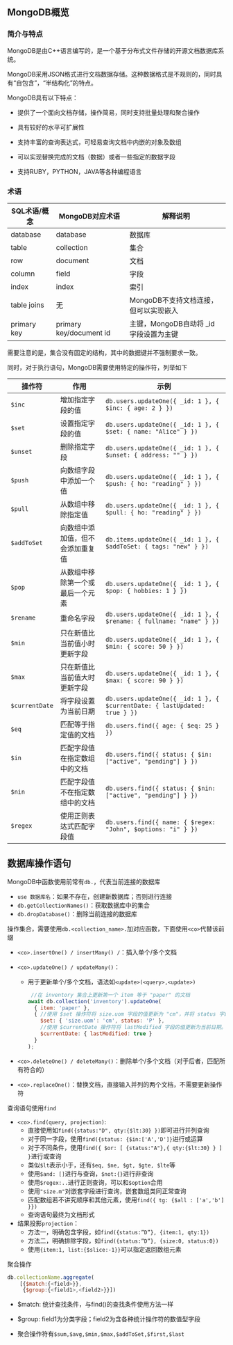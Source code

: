 ## MongoDB概览

### 简介与特点

MongoDB是由C++语言编写的，是一个基于分布式文件存储的开源文档数据库系统。

MongoDB采用JSON格式进行文档数据存储。这种数据格式是不规则的，同时具有“自包含”，“半结构化”的特点。

MongoDB具有以下特点：

- 提供了一个面向文档存储，操作简易，同时支持批量处理和聚合操作

- 具有较好的水平可扩展性
- 支持丰富的查询表达式，可轻易查询文档中内嵌的对象及数组
- 可以实现替换完成的文档（数据）或者一些指定的数据字段

- 支持RUBY，PYTHON，JAVA等各种编程语言

### 术语

| SQL术语/概念 | MongoDB对应术语         | 解释说明                               |
| ------------ | ----------------------- | -------------------------------------- |
| database     | database                | 数据库                                 |
| table        | collection              | 集合                                   |
| row          | document                | 文档                                   |
| column       | field                   | 字段                                   |
| index        | index                   | 索引                                   |
| table joins  | 无                      | MongoDB不支持文档连接，但可以实现嵌入  |
| primary key  | primary key/document id | 主键，MongoDB自动将 _id 字段设置为主键 |

需要注意的是，集合没有固定的结构，其中的数据键并不强制要求一致。

同时，对于执行语句，MongoDB需要使用特定的操作符，列举如下

| 操作符         | 作用                             | 示例                                                         |
| -------------- | -------------------------------- | ------------------------------------------------------------ |
| `$inc`         | 增加指定字段的值                 | `db.users.updateOne({ _id: 1 }, { $inc: { age: 2 } })`       |
| `$set`         | 设置指定字段的值                 | `db.users.updateOne({ _id: 1 }, { $set: { name: "Alice" } })` |
| `$unset`       | 删除指定字段                     | `db.users.updateOne({ _id: 1 }, { $unset: { address: "" } })` |
| `$push`        | 向数组字段中添加一个值           | `db.users.updateOne({ _id: 1 }, { $push: { ho: "reading" } })` |
| `$pull`        | 从数组中移除指定值               | `db.users.updateOne({ _id: 1 }, { $pull: { ho: "reading" } })` |
| `$addToSet`    | 向数组中添加值，但不会添加重复值 | `db.items.updateOne({ _id: 1 }, { $addToSet: { tags: "new" } })` |
| `$pop`         | 从数组中移除第一个或最后一个元素 | `db.users.updateOne({ _id: 1 }, { $pop: { hobbies: 1 } })`   |
| `$rename`      | 重命名字段                       | `db.users.updateOne({ _id: 1 }, { $rename: { fullname: "name" } })` |
| `$min`         | 只在新值比当前值小时更新字段     | `db.users.updateOne({ _id: 1 }, { $min: { score: 50 } })`    |
| `$max`         | 只在新值比当前值大时更新字段     | `db.users.updateOne({ _id: 1 }, { $max: { score: 90 } })`    |
| `$currentDate` | 将字段设置为当前日期             | `db.users.updateOne({ _id: 1 }, { $currentDate: { lastUpdated: true } })` |
| `$eq`          | 匹配等于指定值的文档             | `db.users.find({ age: { $eq: 25 } })`                        |
| `$in`          | 匹配字段值在指定数组中的文档     | `db.users.find({ status: { $in: ["active", "pending"] } })`  |
| `$nin`         | 匹配字段值不在指定数组中的文档   | `db.users.find({ status: { $nin: ["active", "pending"] } })` |
| `$regex`       | 使用正则表达式匹配字段值         | `db.users.find({ name: { $regex: "John", $options: "i" } })` |



## 数据库操作语句

MongoDB中函数使用前常有`db.`，代表当前连接的数据库

- `use 数据库名`：如果不存在，创建新数据库；否则进行连接
- `db.getCollectionNames()`：获取数据库中的集合
- `db.dropDatabase()`：删除当前连接的数据库

操作集合，需要使用`db.<collection_name>.`加对应函数，下面使用`<co>`代替该前缀

- `<co>.insertOne() / insertMany() /`：插入单个/多个文档  

- `<co>.updateOne() / updateMany()`：

	- 用于更新单个/多个文档，语法如`<update>(<query>,<update>)`

		```js
		 //在 inventory 集合上更新第一个 item 等于 "paper" 的文档
		await db.collection('inventory').updateOne(
		  { item: 'paper' },
		  { //使用 $set 操作符将 size.uom 字段的值更新为 "cm"，并将 status 字段的值更新为 "P"
		    $set: { 'size.uom': 'cm', status: 'P' },
		    //使用 $currentDate 操作符将 lastModified 字段的值更新为当前日期。如果 lastModified 字段不存在
		    $currentDate: { lastModified: true } 
		  }
		);
		```

- `<co>.deleteOne() / deleteMany()`：删除单个/多个文档（对于后者，匹配所有符合的）

- `<co>.replaceOne()`：替换文档，直接输入并列的两个文档，不需要更新操作符

查询语句使用`find`

- `<co>.find(query, projection)`:
	- 直接使用如`find({status:"D", qty:{$lt:30} })`即可进行并列查询
	- 对于同一字段，使用`find({status: {$in:['A','D']}`进行或运算
	- 对于不同条件，使用`find({ $or: [ {status:"A"},{ qty:{$lt:30} } ] }`进行或查询
	- 类似`$lt`表示小于，还有`$eq, $ne, $gt, $gte, $lte`等
	- 使用`$and: []`进行与查询，`$not:{}`进行非查询
	- 使用`$regex:..`进行正则查询，可以和`$option`合用
	- 使用`"size.m"`对嵌套字段进行查询，嵌套数组类同正常查询
	- 匹配数组若不讲究顺序和其他元素，使用`find({ tg: {$all : ['a','b'] }})`
	- 查询语句最终为文档形式
- 结果投影`projection`：
	- 方法一，明确包含字段，如`find({status:”D”}, {item:1, qty:1})`
	- 方法二，明确排除字段，如`find({status:”D”}, {size:0, status:0})`
	- 使用`{item:1, list:{$slice:-1}}`可以指定返回数组元素

聚合操作

```javascript
db.collectionName.aggregate(
    [{$match:{<field>}},
     {$group:{<field1>,<field2>}}])
```

- $match: 统计查找条件，与find()的查找条件使用方法一样

- $group: field1为分类字段；field2为含各种统计操作符的数值型字段

- 聚合操作符有`$sum,$avg,$min,$max,$addToSet,$first,$last`













